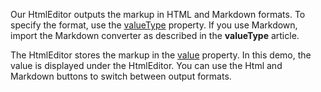 Our HtmlEditor outputs the markup in HTML and Markdown formats. To specify the format, use the [valueType](/Documentation/ApiReference/UI_Components/dxHtmlEditor/Configuration/#valueType) property. If you use Markdown, import the Markdown converter as described in the **valueType** article.

The HtmlEditor stores the markup in the [value](/Documentation/ApiReference/UI_Components/dxHtmlEditor/Configuration/#value) property. In this demo, the value is displayed under the HtmlEditor. You can use the Html and Markdown buttons to switch between output formats.
